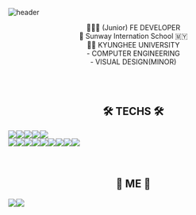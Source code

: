 ![header](https://capsule-render.vercel.app/api?type=wave&color=92A9BD&height=300&section=header&text=JOUNG%20JIWON&fontSize=70&animation=fadeIn)

<div align="center">
👩🏼‍💻 (Junior) FE DEVELOPER<br>
👩‍ Sunway Internation School 🇲🇾 <br>
👩‍🎓 KYUNGHEE UNIVERSITY<br>
  - COMPUTER ENGINEERING<br>
  - VISUAL DESIGN(MINOR)

<br><br>

<h2 style="text-align:center"> 🛠 TECHS 🛠 </h2>
<div style="display: flex">
<img src="https://img.shields.io/badge/Python-3766AB?style=flat-square&logo=Python&logoColor=white"/> 
<img src="https://img.shields.io/badge/C++-00599C?style=flat-square&logo=C%2B%2b&logoColor=white"/> 
<img src="https://img.shields.io/badge/HTML-E34F26?style=flat-square&logo=HTML5&logoColor=white"/> 
<img src="https://img.shields.io/badge/CSS-1572B6?style=flat-square&logo=CSS3&logoColor=white"/> 
<img src="https://img.shields.io/badge/JavaScript-F7DF1E?style=flat-square&logo=JavaScript&logoColor=white"/> 
</div>
<div style="display: flex">
<img src="https://img.shields.io/badge/Vue.js-4FC08D?style=flat-square&logo=Vue.js&logoColor=white"/> 
<img src="https://img.shields.io/badge/Nuxt.js-00DC82?style=flat-square&logo=Nuxt.js&logoColor=white"/> 
<img src="https://img.shields.io/badge/Webpack-8DD6F9?style=flat-square&logo=Webpack&logoColor=white"/> 
<img src="https://img.shields.io/badge/gulp-CF4647?style=flat-square&logo=gulp&logoColor=white"/>
<img src="https://img.shields.io/badge/react-46C9F2?style=flat-square&logo=react&logoColor=white"/>
<img src="https://img.shields.io/badge/redux-764ABC?style=flat-square&logo=redux&logoColor=white"/>
<img src="https://img.shields.io/badge/Next.js-000000?style=flat-square&logo=Next.js&logoColor=white"/> 
<img src="https://img.shields.io/badge/styled-components-DB7093?style=flat-square&logo=styledcomponents&logoColor=white"/> 
<img src="https://img.shields.io/badge/recoil-000000?style=flat-square"/> 
</div>
<br><br>
  
  
<div align="center">
<h2 style="text-align:center"> 🍒 ME 🍒 </h2>
<div style="display: flex">
<a href="instagram/esthevely"><img src="https://img.shields.io/badge/INSTAGRAM-E4405F?style=flat-square&logo=Instagram&logoColor=white"/></a>
<a href="https://www.notion.so/WELCOME-68b95d05b15348ceb2e08605422df8d8"><img src="https://img.shields.io/badge/notion-000000?style=flat-square&logo=Instagram&logoColor=white"/></a>
</div>
<br><br>
 </div>
  
  
